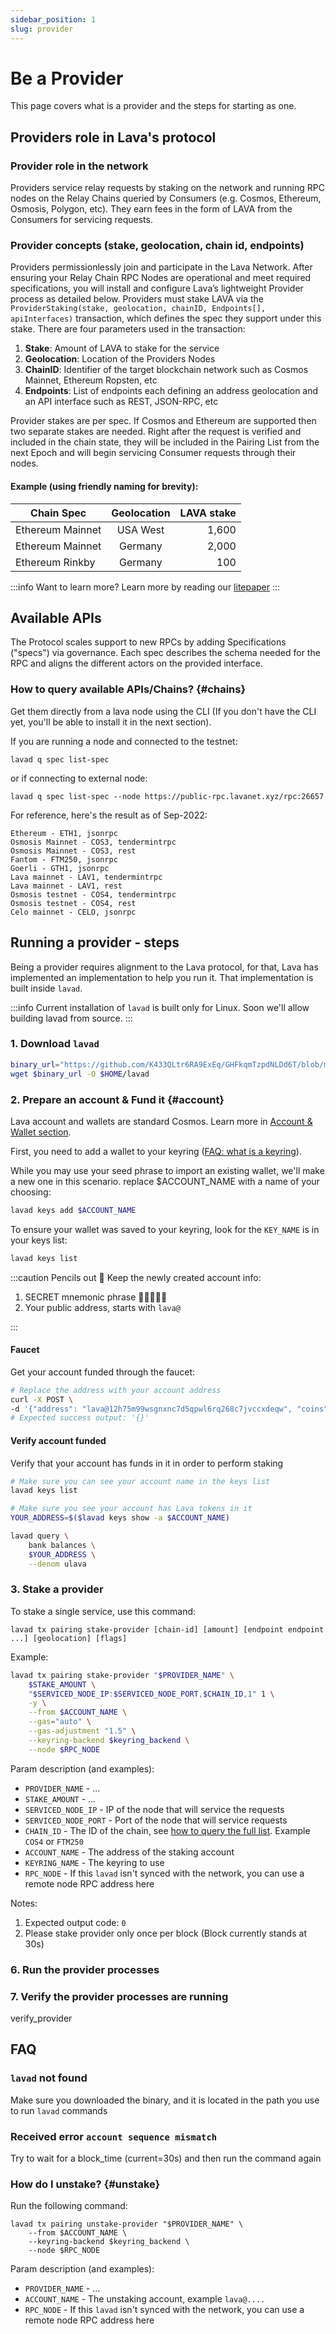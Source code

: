 ```yaml
---
sidebar_position: 1
slug: provider
---
```

# Be a Provider

This page covers what is a provider and the steps for starting as one.

## Providers role in Lava's protocol

### Provider role in the network
Providers service relay requests by staking on the network and running RPC nodes on the Relay Chains queried by Consumers (e.g. Cosmos, Ethereum, Osmosis, Polygon, etc). They earn fees in the form of LAVA from the Consumers for servicing requests.

### Provider concepts (stake, geolocation, chain id, endpoints)
Providers permissionlessly join and participate in the Lava Network. After ensuring your Relay Chain RPC Nodes are operational and meet required specifications, you will install and configure Lava’s lightweight Provider process as detailed below. Providers must stake LAVA via the `ProviderStaking(stake, geolocation, chainID, Endpoints[], apiInterfaces)` transaction, which defines the spec they support under this stake. There are four parameters used in the transaction:

1. **Stake**: Amount of LAVA to stake for the service
2. **Geolocation**: Location of the Providers Nodes
3. **ChainID**: Identifier of the target blockchain network such as Cosmos Mainnet, Ethereum Ropsten, etc
4. **Endpoints**: List of endpoints each defining an address geolocation and an API interface such as REST, JSON-RPC, etc

Provider stakes are per spec. If Cosmos and Ethereum are supported then two separate stakes are needed. Right after the request is verified and included in the chain state, they will be included in the Pairing List from the next Epoch and will begin servicing Consumer requests through their nodes.

#### Example (using friendly naming for brevity):
| Chain Spec            |      Geolocation      |  LAVA stake    |
| -------------         | :-----------:         | ----:             |
| Ethereum Mainnet      | USA West              | 1,600             |
| Ethereum Mainnet      | Germany               | 2,000             |
| Ethereum Rinkby       | Germany               | 100               |

:::info Want to learn more?
Learn more by reading our [litepaper](https://lavanet.xyz)
:::

## Available APIs
The Protocol scales support to new RPCs by adding Specifications ("specs") via governance. Each spec describes the schema needed for the RPC and aligns the different actors on the provided interface.

### How to query available APIs/Chains? {#chains}

Get them directly from a lava node using the CLI (If you don't have the CLI yet, you'll be able to install it in the next section).

If you are running a node and connected to the testnet:
```
lavad q spec list-spec
```
or if connecting to external node:
```
lavad q spec list-spec --node https://public-rpc.lavanet.xyz/rpc:26657
```

For reference, here's the result as of Sep-2022:
```
Ethereum - ETH1, jsonrpc  
Osmosis Mainnet - COS3, tendermintrpc  
Osmosis Mainnet - COS3, rest  
Fantom - FTM250, jsonrpc  
Goerli - GTH1, jsonrpc  
Lava mainnet - LAV1, tendermintrpc  
Lava mainnet - LAV1, rest 
Osmosis testnet - COS4, tendermintrpc  
Osmosis testnet - COS4, rest  
Celo mainnet - CELO, jsonrpc  
```

## Running a provider - steps
Being a provider requires alignment to the Lava protocol, for that, Lava has implemented an implementation to help you run it. That implementation is built inside `lavad`. 

:::info
 Current installation of `lavad` is built only for Linux. Soon we'll allow building lavad from source.
:::

### 1. Download `lavad`
```bash
binary_url="https://github.com/K433QLtr6RA9ExEq/GHFkqmTzpdNLDd6T/blob/main/production/cosmovisor-upgrades/genesis/bin/lavad?raw=true"
wget $binary_url -O $HOME/lavad
```

### 2. Prepare an account & Fund it {#account}
Lava account and wallets are standard Cosmos. Learn more in [Account & Wallet section](wallet).

First, you need to add a wallet to your keyring ([FAQ: what is a keyring](faq#keyring)).

While you may use your seed phrase to import an existing wallet, we'll make a new one in this scenario.
replace $ACCOUNT_NAME with a name of your choosing:

```bash
lavad keys add $ACCOUNT_NAME
```

To ensure your wallet was saved to your keyring, look for the `KEY_NAME` is in your keys list:

```bash
lavad keys list
```

:::caution Pencils out 📝
Keep the newly created account info:
1. SECRET mnemonic phrase 🚨🤫🚨🤫🚨
2. Your public address, starts with `lava@`

:::

#### Faucet

Get your account funded through the faucet:
```bash
# Replace the address with your account address
curl -X POST \
-d '{"address": "lava@12h75m99wsgnxnc7d5qpwl6rq268c7jvccxdeqw", "coins": ["60000000ulava"]}' http://44.205.140.46:5555
# Expected success output: '{}'
```

#### Verify account funded

Verify that your account has funds in it in order to perform staking

```bash
# Make sure you can see your account name in the keys list
lavad keys list

# Make sure you see your account has Lava tokens in it
YOUR_ADDRESS=$($lavad keys show -a $ACCOUNT_NAME)

lavad query \
    bank balances \
    $YOUR_ADDRESS \
    --denom ulava
```
### 3. Stake a provider
To stake a single service, use this command:

`lavad tx pairing stake-provider [chain-id] [amount] [endpoint endpoint ...] [geolocation] [flags]`

Example:

```bash
lavad tx pairing stake-provider "$PROVIDER_NAME" \
    $STAKE_AMOUNT \
    "$SERVICED_NODE_IP:$SERVICED_NODE_PORT,$CHAIN_ID,1" 1 \
    -y \
    --from $ACCOUNT_NAME \
    --gas="auto" \
    --gas-adjustment "1.5" \
    --keyring-backend $keyring_backend \
    --node $RPC_NODE
```

Param description (and examples):
- `PROVIDER_NAME` - ...
- `STAKE_AMOUNT` - ...
- `SERVICED_NODE_IP` - IP of the node that will service the requests
- `SERVICED_NODE_PORT` - Port of the node that will service requests
- `CHAIN_ID` - The ID of the chain, see [how to query the full list](#chains). Example `COS4` or `FTM250`
- `ACCOUNT_NAME` - The address of the staking account
- `KEYRING_NAME` - The keyring to use
- `RPC_NODE` - If this `lavad` isn't synced with the network, you can use a remote node RPC address here


Notes:
1. Expected output code: `0`
2. Please stake provider only once per block (Block currently stands at 30s)

### 6. Run the provider processes

### 7. Verify the provider processes are running
verify_provider

## FAQ

### `lavad` not found  
Make sure you downloaded the binary, and it is located in the path you use to run `lavad` commands

### Received error `account sequence mismatch`
Try to wait for a block_time (current=30s) and then run the command again

### How do I unstake? {#unstake}
Run the following command:  
```
lavad tx pairing unstake-provider "$PROVIDER_NAME" \
    --from $ACCOUNT_NAME \
    --keyring-backend $keyring_backend \
    --node $RPC_NODE
```

Param description (and examples):
- `PROVIDER_NAME` - ...
- `ACCOUNT_NAME` - The unstaking account, example `lava@....`
- `RPC_NODE` - If this `lavad` isn't synced with the network, you can use a remote node RPC address here